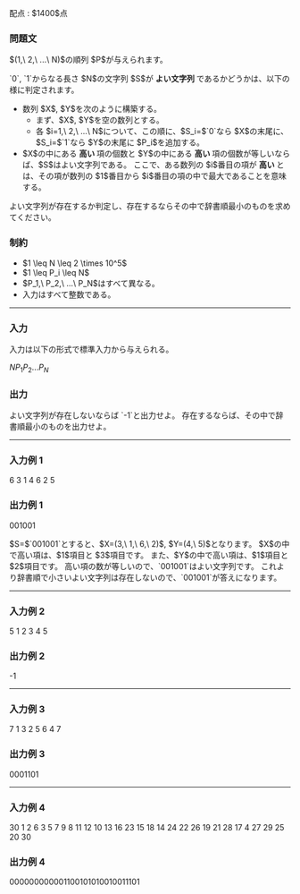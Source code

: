 
<div>

<span>

<span>

<p>
配点 : $1400$点
</p>

<div>

<section>

### **問題文**

<p>
$(1,\ 2,\ ...\ N)$の順列 $P$が与えられます。
</p>

<p>
`0`, `1`からなる長さ $N$の文字列 $S$が
<strong>
よい文字列
</strong>
であるかどうかは、以下の様に判定されます。
</p>

<ul>

<li>
数列 $X$, $Y$を次のように構築する。
<ul>

<li>
まず、$X$, $Y$を空の数列とする。
</li>

<li>
各 $i=1,\ 2,\ ...\ N$について、この順に、$S_i=$`0`なら $X$の末尾に、$S_i=$`1`なら $Y$の末尾に $P_i$を追加する。
</li>

</ul>

</li>

<li>
$X$の中にある
<strong>
高い
</strong>
項の個数と $Y$の中にある
<strong>
高い
</strong>
項の個数が等しいならば、$S$はよい文字列である。
ここで、ある数列の $i$番目の項が
<strong>
高い
</strong>
とは、その項が数列の $1$番目から $i$番目の項の中で最大であることを意味する。
</li>

</ul>

<p>
よい文字列が存在するか判定し、存在するならその中で辞書順最小のものを求めてください。
</p>

</section>

</div>

<div>

<section>

### **制約**

<ul>

<li>
$1 \leq N \leq 2 \times 10^5$
</li>

<li>
$1 \leq P_i \leq N$
</li>

<li>
$P_1,\ P_2,\ ...\ P_N$はすべて異なる。
</li>

<li>
入力はすべて整数である。
</li>

</ul>

</section>

</div>

---

<div>

<div>

<section>

### **入力**

<p>
入力は以下の形式で標準入力から与えられる。
</p>

<div>

$N$$P_1$$P_2$$...$$P_N$
</div>

</section>

</div>

<div>

<section>

### **出力**

<p>
よい文字列が存在しないならば `-1`と出力せよ。
存在するならば、その中で辞書順最小のものを出力せよ。
</p>

</section>

</div>

</div>

---

<div>

<section>

### **入力例 1**

<div>

6
3 1 4 6 2 5

</div>

</section>

</div>

<div>

<section>

### **出力例 1**

<div>

001001

</div>

<p>
$S=$`001001`とすると、$X=(3,\ 1,\ 6,\ 2)$, $Y=(4,\ 5)$となります。
$X$の中で高い項は、$1$項目と $3$項目です。
また、$Y$の中で高い項は、$1$項目と $2$項目です。
高い項の数が等しいので、`001001`はよい文字列です。
これより辞書順で小さいよい文字列は存在しないので、`001001`が答えになります。
</p>

</section>

</div>

---

<div>

<section>

### **入力例 2**

<div>

5
1 2 3 4 5

</div>

</section>

</div>

<div>

<section>

### **出力例 2**

<div>

-1

</div>

</section>

</div>

---

<div>

<section>

### **入力例 3**

<div>

7
1 3 2 5 6 4 7

</div>

</section>

</div>

<div>

<section>

### **出力例 3**

<div>

0001101

</div>

</section>

</div>

---

<div>

<section>

### **入力例 4**

<div>

30
1 2 6 3 5 7 9 8 11 12 10 13 16 23 15 18 14 24 22 26 19 21 28 17 4 27 29 25 20 30

</div>

</section>

</div>

<div>

<section>

### **出力例 4**

<div>

000000000001100101010010011101

</div>

</section>

</div>

</span>

</span>

</div>
